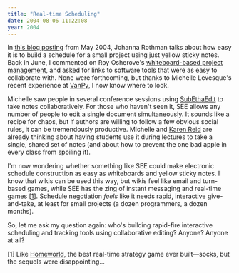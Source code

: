 ```yaml
---
title: "Real-time Scheduling"
date: 2004-08-06 11:22:08
year: 2004
---
```

<p>In <a href="http://www.jrothman.com/weblog/archive/2004_05_01_mpdarchive.html#108361096283936713">this blog posting</a> from May 2004, Johanna Rothman talks about how easy it is to build a schedule for a small project using just yellow sticky notes.  Back in June, I commented on Roy Osherove's <a href="http://weblogs.asp.net/rosherove/archive/2004/06/18/158720.aspx">whiteboard-based project management</a>, and asked for links to software tools that were as easy to collaborate with.  None were forthcoming, but thanks to Michelle Levesque's recent experience at <a href="http://insanecats.com/cgi-bin/single.py?month=jul04&amp;msg=31">VanPy</a>, I now know where to look.</p>

<p>Michelle saw people in several conference sessions using <a href="http://www.codingmonkeys.de/subethaedit/">SubEthaEdit</a> to take notes collaboratively.  For those who haven't seen it, SEE allows any number of people to edit a single document simultaneously.  It sounds like a recipe for chaos, but if authors are willing to follow a few obvious social rules, it can be tremendously productive.  Michelle and <a href="http://www.cs.utoronto.ca">Karen Reid</a> are already thinking about having students use it during lectures to take a single, shared set of notes (and about how to prevent the one bad apple in every class from spoiling it).</p>

<p>I'm now wondering whether something like SEE could make electronic schedule construction as easy as whiteboards and yellow sticky notes.  I know that wikis can be used this way, but wikis feel like email and turn-based games, while SEE has the zing of instant messaging and real-time games [<a href="#1">1</a>].  Schedule negotiation <em>feels</em> like it needs rapid, interactive give-and-take, at least for small projects (a dozen programmers, a dozen months).</p>

<p>So, let me ask my question again: who's building rapid-fire interactive scheduling and tracking tools using collaborative editing?  Anyone?  Anyone at all?</p>

<p>[<a name="1"></a>1] Like <a href="http://games.sierra.com/games/homeworld/hw/">Homeworld</a>, the best real-time strategy game ever built—socks, but the sequels were disappointing...</p>
